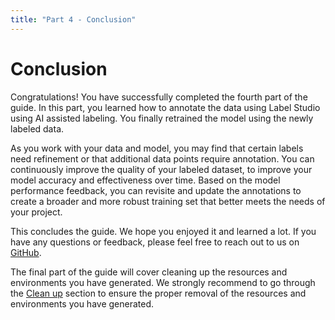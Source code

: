 ```yaml
---
title: "Part 4 - Conclusion"
---
```


# Conclusion

Congratulations! You have successfully completed the fourth part of the guide.
In this part, you learned how to annotate the data using Label Studio using AI
assisted labeling. You finally retrained the model using the newly labeled data.

As you work with your data and model, you may find that certain labels need
refinement or that additional data points require annotation. You can
continuously improve the quality of your labeled dataset, to improve your model
accuracy and effectiveness over time. Based on the model performance feedback,
you can revisite and update the annotations to create a broader and more robust
training set that better meets the needs of your project.

This concludes the guide. We hope you enjoyed it and learned a lot. If you have
any questions or feedback, please feel free to reach out to us on
[GitHub](https://github.com/swiss-ai-center/a-guide-to-mlops).

The final part of the guide will cover cleaning up the resources and
environments you have generated. We strongly recommend to go through the
[Clean up](../clean-up.md) section to ensure the proper removal of the resources
and environments you have generated.
